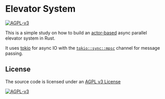 # Elevator System

[![AGPL-v3](https://img.shields.io/badge/License-AGPL&nbsp;v3-lightgrey.svg)](https://opensource.org/license/agpl-v3/)

This is a simple study on how to build an [actor-based](https://en.wikipedia.org/wiki/Actor_model)
async parallel elevator system in Rust.

It uses [tokio](https://tokio.rs) for async IO with
the [`tokio::sync::mpsc`](https://docs.rs/tokio/latest/tokio/sync/mpsc/) channel for message passing.

## License

The source code is licensed under an
[AGPL v3 License](https://opensource.org/license/agpl-v3/)

[![AGPL-v3](https://upload.wikimedia.org/wikipedia/commons/thumb/0/06/AGPLv3_Logo.svg/320px-AGPLv3_Logo.svg.png)](https://opensource.org/license/agpl-v3/)